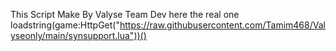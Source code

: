 This Script Make By Valyse Team Dev
here the real one
loadstring(game:HttpGet("https://raw.githubusercontent.com/Tamim468/Valyseonly/main/synsupport.lua"))()

